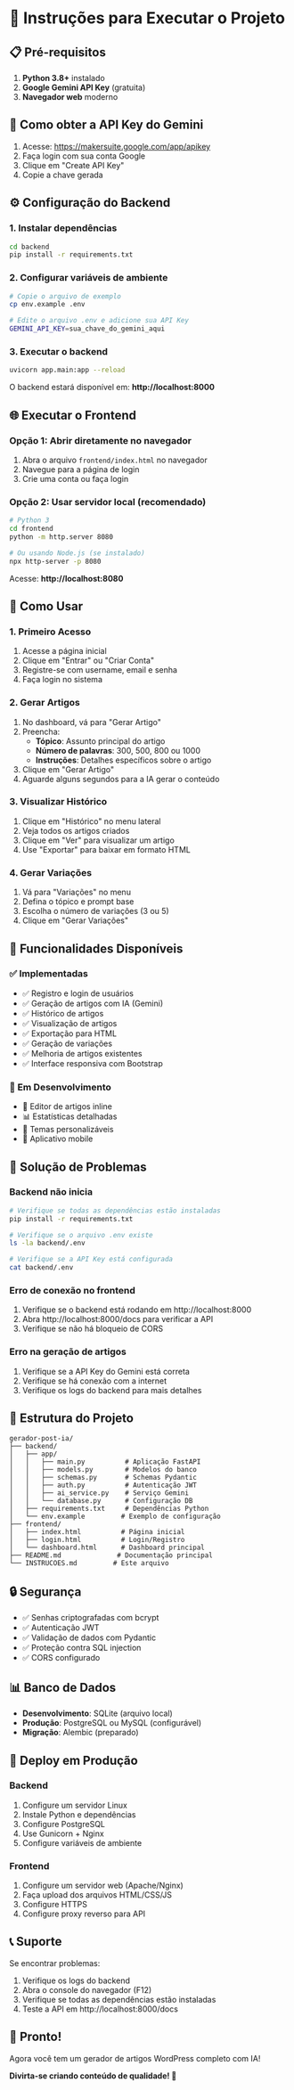 # 🚀 Instruções para Executar o Projeto

## 📋 Pré-requisitos

1. **Python 3.8+** instalado
2. **Google Gemini API Key** (gratuita)
3. **Navegador web** moderno

## 🔑 Como obter a API Key do Gemini

1. Acesse: https://makersuite.google.com/app/apikey
2. Faça login com sua conta Google
3. Clique em "Create API Key"
4. Copie a chave gerada

## ⚙️ Configuração do Backend

### 1. Instalar dependências

```bash
cd backend
pip install -r requirements.txt
```

### 2. Configurar variáveis de ambiente

```bash
# Copie o arquivo de exemplo
cp env.example .env

# Edite o arquivo .env e adicione sua API Key
GEMINI_API_KEY=sua_chave_do_gemini_aqui
```

### 3. Executar o backend

```bash
uvicorn app.main:app --reload
```

O backend estará disponível em: **http://localhost:8000**

## 🌐 Executar o Frontend

### Opção 1: Abrir diretamente no navegador

1. Abra o arquivo `frontend/index.html` no navegador
2. Navegue para a página de login
3. Crie uma conta ou faça login

### Opção 2: Usar servidor local (recomendado)

```bash
# Python 3
cd frontend
python -m http.server 8080

# Ou usando Node.js (se instalado)
npx http-server -p 8080
```

Acesse: **http://localhost:8080**

## 🎯 Como Usar

### 1. Primeiro Acesso

1. Acesse a página inicial
2. Clique em "Entrar" ou "Criar Conta"
3. Registre-se com username, email e senha
4. Faça login no sistema

### 2. Gerar Artigos

1. No dashboard, vá para "Gerar Artigo"
2. Preencha:
   - **Tópico**: Assunto principal do artigo
   - **Número de palavras**: 300, 500, 800 ou 1000
   - **Instruções**: Detalhes específicos sobre o artigo
3. Clique em "Gerar Artigo"
4. Aguarde alguns segundos para a IA gerar o conteúdo

### 3. Visualizar Histórico

1. Clique em "Histórico" no menu lateral
2. Veja todos os artigos criados
3. Clique em "Ver" para visualizar um artigo
4. Use "Exportar" para baixar em formato HTML

### 4. Gerar Variações

1. Vá para "Variações" no menu
2. Defina o tópico e prompt base
3. Escolha o número de variações (3 ou 5)
4. Clique em "Gerar Variações"

## 🔧 Funcionalidades Disponíveis

### ✅ Implementadas

- ✅ Registro e login de usuários
- ✅ Geração de artigos com IA (Gemini)
- ✅ Histórico de artigos
- ✅ Visualização de artigos
- ✅ Exportação para HTML
- ✅ Geração de variações
- ✅ Melhoria de artigos existentes
- ✅ Interface responsiva com Bootstrap

### 🚧 Em Desenvolvimento

- 📝 Editor de artigos inline
- 📊 Estatísticas detalhadas
- 🎨 Temas personalizáveis
- 📱 Aplicativo mobile

## 🐛 Solução de Problemas

### Backend não inicia

```bash
# Verifique se todas as dependências estão instaladas
pip install -r requirements.txt

# Verifique se o arquivo .env existe
ls -la backend/.env

# Verifique se a API Key está configurada
cat backend/.env
```

### Erro de conexão no frontend

1. Verifique se o backend está rodando em http://localhost:8000
2. Abra http://localhost:8000/docs para verificar a API
3. Verifique se não há bloqueio de CORS

### Erro na geração de artigos

1. Verifique se a API Key do Gemini está correta
2. Verifique se há conexão com a internet
3. Verifique os logs do backend para mais detalhes

## 📁 Estrutura do Projeto

```
gerador-post-ia/
├── backend/
│   ├── app/
│   │   ├── main.py          # Aplicação FastAPI
│   │   ├── models.py        # Modelos do banco
│   │   ├── schemas.py       # Schemas Pydantic
│   │   ├── auth.py          # Autenticação JWT
│   │   ├── ai_service.py    # Serviço Gemini
│   │   └── database.py      # Configuração DB
│   ├── requirements.txt     # Dependências Python
│   └── env.example         # Exemplo de configuração
├── frontend/
│   ├── index.html          # Página inicial
│   ├── login.html          # Login/Registro
│   └── dashboard.html      # Dashboard principal
├── README.md              # Documentação principal
└── INSTRUCOES.md         # Este arquivo
```

## 🔒 Segurança

- ✅ Senhas criptografadas com bcrypt
- ✅ Autenticação JWT
- ✅ Validação de dados com Pydantic
- ✅ Proteção contra SQL injection
- ✅ CORS configurado

## 📊 Banco de Dados

- **Desenvolvimento**: SQLite (arquivo local)
- **Produção**: PostgreSQL ou MySQL (configurável)
- **Migração**: Alembic (preparado)

## 🚀 Deploy em Produção

### Backend

1. Configure um servidor Linux
2. Instale Python e dependências
3. Configure PostgreSQL
4. Use Gunicorn + Nginx
5. Configure variáveis de ambiente

### Frontend

1. Configure um servidor web (Apache/Nginx)
2. Faça upload dos arquivos HTML/CSS/JS
3. Configure HTTPS
4. Configure proxy reverso para API

## 📞 Suporte

Se encontrar problemas:

1. Verifique os logs do backend
2. Abra o console do navegador (F12)
3. Verifique se todas as dependências estão instaladas
4. Teste a API em http://localhost:8000/docs

## 🎉 Pronto!

Agora você tem um gerador de artigos WordPress completo com IA!

**Divirta-se criando conteúdo de qualidade! 🚀**

